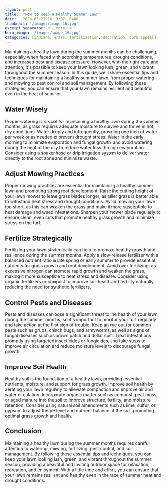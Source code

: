 ```yaml
---
layout: post
title:  "How to Keep a Healthy Summer Lawn"
date:   2024-05-21 16:13:02 -0400
thumbnail: '/images/image_16.jpg'
excerpt_separator: <!--more-->
hero_image: '/images/image_16.jpg'
categories: [indiana, grass, fertilization, decoration, curb appeal]
---
```

Maintaining a healthy lawn during the summer months can be challenging, especially when faced with scorching temperatures, drought conditions, and increased pest and disease pressure.<!--more--> However, with the right care and attention, it's possible to keep your lawn looking lush, green, and vibrant throughout the summer season. In this guide, we'll share essential tips and techniques for maintaining a healthy summer lawn, from proper watering and mowing to pest control and soil management. By following these strategies, you can ensure that your lawn remains resilient and beautiful even in the heat of summer.

## Water Wisely
Proper watering is crucial for maintaining a healthy lawn during the summer months, as grass requires adequate moisture to survive and thrive in hot, dry conditions. Water deeply and infrequently, providing one inch of water per week or as needed to prevent drought stress. Water in the early morning to minimize evaporation and fungal growth, and avoid watering during the heat of the day to reduce water loss through evaporation. Consider using a soaker hose or drip irrigation system to deliver water directly to the root zone and minimize waste.

## Adjust Mowing Practices
Proper mowing practices are essential for maintaining a healthy summer lawn and promoting strong root development. Raise the cutting height of your lawn mower to leave grass blades longer, as taller grass is better able to withstand heat stress and drought conditions. Avoid mowing your lawn too short, as this can weaken the grass and make it more susceptible to heat damage and weed infestations. Sharpen your mower blade regularly to ensure clean, even cuts that promote healthy grass growth and minimize stress on the turf.

## Fertilize Strategically
Fertilizing your lawn strategically can help to promote healthy growth and resilience during the summer months. Apply a slow-release fertilizer with a balanced nutrient ratio in late spring or early summer to provide essential nutrients for grass growth and root development. Avoid over fertilizing, as excessive nitrogen can promote rapid growth and weaken the grass, making it more susceptible to heat stress and disease. Consider using organic fertilizers or compost to improve soil health and fertility naturally, reducing the need for synthetic fertilizers.

## Control Pests and Diseases
Pests and diseases can pose a significant threat to the health of your lawn during the summer months, so it's important to monitor your turf regularly and take action at the first sign of trouble. Keep an eye out for common pests such as grubs, chinch bugs, and armyworms, as well as signs of fungal diseases such as brown patch and dollar spot. Treat infestations promptly using targeted insecticides or fungicides, and take steps to improve air circulation and reduce moisture levels to discourage fungal growth.

## Improve Soil Health
Healthy soil is the foundation of a healthy lawn, providing essential nutrients, moisture, and support for grass growth. Improve soil health by aerating your lawn regularly to alleviate compaction and improve air and water circulation. Incorporate organic matter such as compost, peat moss, or aged manure into the soil to improve structure, fertility, and moisture retention. Consider using natural soil amendments such as lime, sulfur, or gypsum to adjust the pH level and nutrient balance of the soil, promoting optimal grass growth and health.

## Conclusion
Maintaining a healthy lawn during the summer months requires careful attention to watering, mowing, fertilizing, pest control, and soil management. By following these essential tips and techniques, you can keep your lawn looking lush, green, and vibrant throughout the summer season, providing a beautiful and inviting outdoor space for relaxation, recreation, and enjoyment. With a little time and effort, you can ensure that your lawn remains resilient and healthy even in the face of summer heat and drought conditions.
